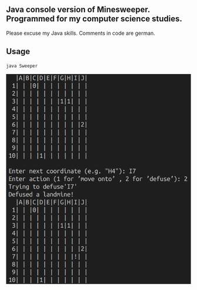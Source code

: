 ## Java console version of Minesweeper. Programmed for my computer science studies.

Please excuse my Java skills. Comments in code are german.

## Usage
```java
java Sweeper
```

![example](screenshot.png)